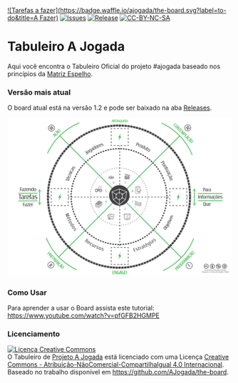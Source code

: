 [![Tarefas a fazer](https://badge.waffle.io/ajogada/the-board.svg?label=to-do&title=A Fazer)](http://waffle.io/ajogada/the-board)
[![Issues](http://img.shields.io/github/issues/AJogada/the-board.svg)](https://github.com/AJogada/the-board/issues) 
[![Release](http://img.shields.io/github/release/AJogada/the-board.svg)](https://github.com/AJogada/the-board/releases/latest)
[![CC-BY-NC-SA](http://img.shields.io/badge/license-cc--by--nc--sa-lightgrey.svg)](http://creativecommons.org/licenses/by-nc-sa/4.0/)

Tabuleiro A Jogada
=========

Aqui você encontra o Tabuleiro Oficial do projeto #ajogada baseado nos princípios da [Matriz Espelho](http://www.amazon.com.br/JOGADA-Sabedoria-Jogos-Jovens-Vision%C3%A1rios-ebook/dp/B00HV5M4UG/).

### Versão mais atual

O board atual está na versão 1.2 e pode ser baixado na aba [Releases](https://github.com/AJogada/the-board/releases).

![Tabuleiro AJogada](ajogada_board.png)

### Como Usar

Para aprender a usar o Board assista este tutorial: https://www.youtube.com/watch?v=pfGFB2HGMPE

### Licenciamento

<a rel="license" href="http://creativecommons.org/licenses/by-nc-sa/4.0/"><img alt="Licença Creative Commons" style="border-width:0" src="https://i.creativecommons.org/l/by-nc-sa/4.0/88x31.png" /></a><br /><span xmlns:dct="http://purl.org/dc/terms/" property="dct:title">O Tabuleiro</span> de <a xmlns:cc="http://creativecommons.org/ns#" href="http://ajogada.com.br" property="cc:attributionName" rel="cc:attributionURL">Projeto A Jogada</a> está licenciado com uma Licença <a rel="license" href="http://creativecommons.org/licenses/by-nc-sa/4.0/">Creative Commons - Atribuição-NãoComercial-CompartilhaIgual 4.0 Internacional</a>.<br />Baseado no trabalho disponível em <a xmlns:dct="http://purl.org/dc/terms/" href="https://github.com/AJogada/the-board" rel="dct:source">https://github.com/AJogada/the-board</a>.
